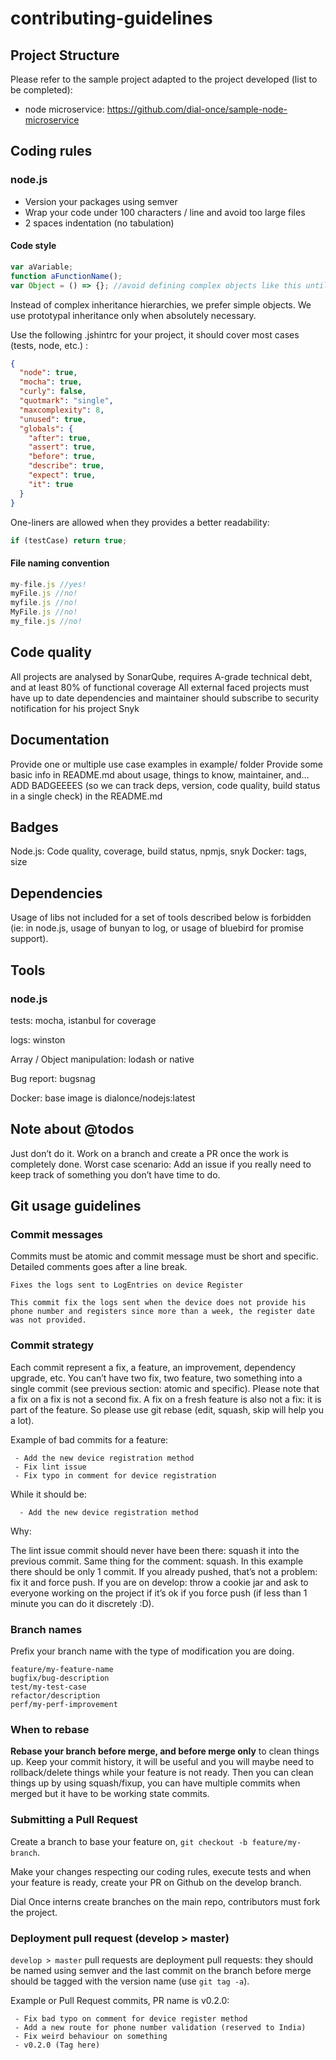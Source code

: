 # contributing-guidelines

## Project Structure
Please refer to the sample project adapted to the project developed (list to be completed):
  - node microservice: https://github.com/dial-once/sample-node-microservice

## Coding rules
### node.js

  - Version your packages using semver
  - Wrap your code under 100 characters / line and avoid too large files
  - 2 spaces indentation (no tabulation)

#### Code style

```js
var aVariable;
function aFunctionName();
var Object = () => {}; //avoid defining complex objects like this until we are ES6
```

Instead of complex inheritance hierarchies, we prefer simple objects. We use prototypal inheritance only when absolutely necessary.

Use the following .jshintrc for your project, it should cover most cases (tests, node, etc.) :
```json
{
  "node": true,
  "mocha": true,
  "curly": false,
  "quotmark": "single",
  "maxcomplexity": 8,
  "unused": true,
  "globals": {
	"after": true,
	"assert": true,
	"before": true,
	"describe": true,
	"expect": true,
	"it": true
  }
}
```

One-liners are allowed when they provides a better readability:
```js
if (testCase) return true;
```

#### File naming convention
```js
my-file.js //yes!
myFile.js //no!
myfile.js //no!
MyFile.js //no!
my_file.js //no!
```

## Code quality
All projects are analysed by SonarQube, requires A-grade technical debt,  and at least 80% of functional coverage
All external faced projects must have up to date dependencies and maintainer should subscribe to security notification for his project Snyk

## Documentation
Provide one or multiple use case examples in example/ folder
Provide some basic info in README.md about usage, things to know, maintainer, and…
ADD BADGEEEES (so we can track deps, version, code quality, build status in a single check) in the README.md

## Badges
Node.js: Code quality, coverage, build status, npmjs, snyk
Docker: tags, size

## Dependencies
Usage of libs not included for a set of tools described below is forbidden (ie: in node.js, usage of bunyan to log, or usage of bluebird for promise support).

## Tools
### node.js
tests: mocha, istanbul for coverage 

logs: winston 

Array / Object manipulation: lodash or native 

Bug report: bugsnag 

Docker: base image is dialonce/nodejs:latest

## Note about @todos
Just don’t do it. Work on a branch and create a PR once the work is completely done.
Worst case scenario: Add an issue if you really need to keep track of something you don’t have time to do. 

## Git usage guidelines
### Commit messages
Commits must be atomic and commit message must be short and specific. Detailed comments goes after a line break.
```
Fixes the logs sent to LogEntries on device Register

This commit fix the logs sent when the device does not provide his phone number and registers since more than a week, the register date was not provided.
```

### Commit strategy
Each commit represent a fix, a feature, an improvement, dependency upgrade, etc. You can’t have two fix, two feature, two something into a single commit (see previous section: atomic and specific). 
Please note that a fix on a fix is not a second fix. A fix on a fresh feature is also not a fix: it is part of the feature. So please use git rebase (edit, squash, skip will help you a lot).

Example of bad commits for a feature:
```
 - Add the new device registration method
 - Fix lint issue
 - Fix typo in comment for device registration
```

While it should be:
```
  - Add the new device registration method
```

Why:

The lint issue commit should never have been there: squash it into the previous commit. Same thing for the comment: squash. In this example there should be only 1 commit. If you already pushed, that’s not a problem: fix it and force push. If you are on develop: throw a cookie jar and ask to everyone working on the project if it’s ok if you force push (if less than 1 minute you can do it discretely :D).

### Branch names
Prefix your branch name with the type of modification you are doing.

```
feature/my-feature-name
bugfix/bug-description
test/my-test-case
refactor/description
perf/my-perf-improvement
```

### When to rebase
**Rebase your branch before merge, and before merge only** to clean things up. Keep your commit history, it will be useful and you will maybe need to rollback/delete things while your feature is not ready.
Then you can clean things up by using squash/fixup, you can have multiple commits when merged but it have to be working state commits.

### Submitting a Pull Request
Create a branch to base your feature on, `git checkout -b feature/my-branch`.

Make your changes respecting our coding rules, execute tests and when your feature is ready, create your PR on Github on the develop branch.

Dial Once interns create branches on the main repo, contributors must fork the project.

### Deployment pull request (develop > master)
`develop > master` pull requests are deployment pull requests: they should be named using semver and the last commit on the branch before merge should be tagged with the version name (use `git tag -a`).

Example or Pull Request commits, PR name is v0.2.0:
```
 - Fix bad typo on comment for device register method
 - Add a new route for phone number validation (reserved to India)
 - Fix weird behaviour on something
 - v0.2.0 (Tag here)
```


